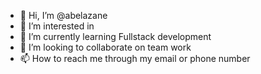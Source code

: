 - 👋 Hi, I’m @abelazane
- 👀 I’m interested in 
- 🌱 I’m currently learning Fullstack development
- 💞️ I’m looking to collaborate on team work
- 📫 How to reach me through my email or phone number

<!---
abelazane/abelazane is a ✨ special ✨ repository because its `README.md` (this file) appears on your GitHub profile.
You can click the Preview link to take a look at your changes.
--->
